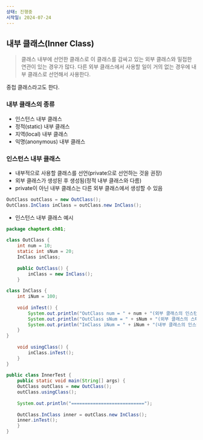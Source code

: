 ```yaml
---
상태: 진행중
시작일: 2024-07-24
---
```

## 내부 클래스(Inner Class)
> 클래스 내부에 선언한 클래스로 이 클래스를 감싸고 있는 외부 클래스와 밀접한 연관이 있는 경우가 많다.
> 다른 외부 클래스에서 사용할 일이 거의 없는 경우에 내부 클래스로 선언해서 사용한다.

중첩 클래스라고도 한다.


### 내부 클래스의 종류
- 인스턴스 내부 클래스
- 정적(static) 내부 클래스
- 지역(local) 내부 클래스
- 익명(anonymous) 내부 클래스

### 인스턴스 내부 클래스
- 내부적으로 사용할 클래스를 선언(private으로 선언하는 것을 권장) 
- 외부 클래스가 생성된 후 생성됨(정적 내부 클래스와 다름)
- private이 아닌 내부 클래스는 다른 외부 클래스에서 생성할 수 있음
```java
OutClass outClass = new OutClass();
OutClass.InClass inClass = outClass.new InClass();
```

- 인스턴스 내부 클래스 예시
```java
package chapter6.ch01;  
  
class OutClass {  
	int num = 10;  
	static int sNum = 20;  
	InClass inClass;  
  
	public OutClass() {  
		inClass = new InClass();  
	}  
  
class InClass {  
	int iNum = 100;  
  
	void inTest() {  
		System.out.println("OutClass num = " + num + "(외부 클래스의 인스턴스 변수)");  
		System.out.println("OutClass sNum = " + sNum + "(외부 클래스의 스태틱 변수)");  
		System.out.println("InClass iNum = " + iNum + "(내부 클래스의 인스턴스 변수)");  
	}  
}  
  
	void usingClass() {  
		inClass.inTest();  
	}  
}  
  
public class InnerTest {  
	public static void main(String[] args) {  
	OutClass outClass = new OutClass();  
	outClass.usingClass();  
  
	System.out.println("===========================");  
	  
	OutClass.InClass inner = outClass.new InClass();  
	inner.inTest();  
	}  
}
```